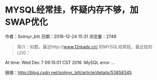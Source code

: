 # MYSQL经常挂，怀疑内存不够，加SWAP优化
作者：Solmyr_biti
日期：2016-12-24 15:31
浏览量：2749
> 简介：如题，最近http://www.12reads.cn/ 的MYSQL经常挂，最近挂的LOG：


At time: Wed Dec  7 09:15:01 CST 2016 :MySQL error ...

 链接：http://blog.csdn.net/solmyr_biti/article/details/53858345
